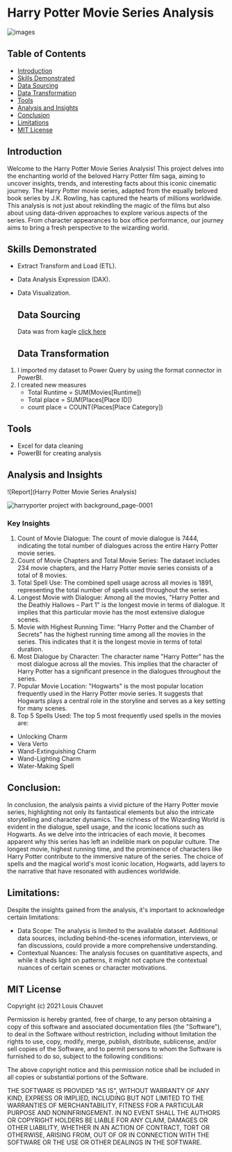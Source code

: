 # Harry Potter Movie Series Analysis

![images](https://github.com/Hassanat36/Harry-potter-project/assets/138366531/03870e92-4861-459c-af09-1196194bdd11)


## Table of Contents
- [Introduction](#introduction)
- [Skills Demonstrated](#skills-demonstrated)
- [Data Sourcing](#data-sourcing)
- [Data Transformation](#data-transformation)
- [Tools](#tools)
- [Analysis and Insights](#analysis-and-insights)
- [Conclusion](#conclusion)
- [Limitations](#limitations)
- [ MIT License](#mit-license)




## Introduction

Welcome to the Harry Potter Movie Series Analysis! This project delves into the enchanting world of the beloved Harry Potter film saga, aiming to uncover insights, trends, and interesting facts about this iconic cinematic journey. The Harry Potter movie series, adapted from the equally beloved book series by J.K. Rowling, has captured the hearts of millions worldwide. This analysis is not just about rekindling the magic of the films but also about using data-driven approaches to explore various aspects of the series. From character appearances to box office performance, our journey aims to bring a fresh perspective to the wizarding world.


## Skills Demonstrated

-	Extract Transform and Load (ETL).
-	Data Analysis Expression (DAX).
- Data Visualization.

   ## Data Sourcing

   Data was from kagle [click here](https://www.kaggle.com/datasets/maricinnamon/harry-potter-movies-dataset)

   ## Data Transformation
 1. I imported my dataset to Power Query by using the format connector in PowerBI.
 2. I created new measures
    - Total Runtime = SUM(Movies[Runtime])
    - Total place = SUM(Places[Place ID])
    - count place = COUNT(Places[Place Category])

   ## Tools
- Excel for data cleaning
- PowerBI for creating analysis

 ## Analysis and Insights
  
![Report](Harry Potter Movie Series Analysis)

![harryporter project with background_page-0001](https://github.com/Hassanat36/Harry-potter-project/assets/138366531/0bbe544d-18d8-419e-b1f5-62f93d8342f7)


### Key Insights
1. Count of Movie Dialogue: The count of movie dialogue is 7444, indicating the total number of dialogues across the entire Harry Potter movie series.
2. Count of Movie Chapters and Total Movie Series: The dataset includes 234 movie chapters, and the Harry Potter movie series consists of a total of 8 movies.
3. Total Spell Use: The combined spell usage across all movies is 1891, representing the total number of spells used throughout the series.
4. Longest Movie with Dialogue: Among all the movies, "Harry Potter and the Deathly Hallows – Part 1" is the longest movie in terms of dialogue. It implies that this particular movie has the most extensive dialogue scenes.
5. Movie with Highest Running Time: "Harry Potter and the Chamber of Secrets" has the highest running time among all the movies in the series. This indicates that it is the longest movie in terms of total duration.
6. Most Dialogue by Character: The character name "Harry Potter" has the most dialogue across all the movies. This implies that the character of Harry Potter has a significant presence in the dialogues throughout the series.
7. Popular Movie Location: "Hogwarts" is the most popular location frequently used in the Harry Potter movie series. It suggests that Hogwarts plays a central role in the storyline and serves as a key setting for many scenes.
8. Top 5 Spells Used: The top 5 most frequently used spells in the movies are:
- Unlocking Charm
- Vera Verto
- Wand-Extinguishing Charm
- Wand-Lighting Charm
- Water-Making Spell

 
## Conclusion:

In conclusion, the analysis paints a vivid picture of the Harry Potter movie series, highlighting not only its fantastical elements but also the intricate storytelling and character dynamics. The richness of the Wizarding World is evident in the dialogue, spell usage, and the iconic locations such as Hogwarts. As we delve into the intricacies of each movie, it becomes apparent why this series has left an indelible mark on popular culture.
The longest movie, highest running time, and the prominence of characters like Harry Potter contribute to the immersive nature of the series. The choice of spells and the magical world's most iconic location, Hogwarts, add layers to the narrative that have resonated with audiences worldwide.

## Limitations:

Despite the insights gained from the analysis, it's important to acknowledge certain limitations:

- Data Scope: The analysis is limited to the available dataset. Additional data sources, including behind-the-scenes information, interviews, or fan discussions, could provide a more comprehensive understanding.
- Contextual Nuances: The analysis focuses on quantitative aspects, and while it sheds light on patterns, it might not capture the contextual nuances of certain scenes or character motivations.

## MIT License

Copyright (c) 2021 Louis Chauvet

Permission is hereby granted, free of charge, to any person obtaining a copy
of this software and associated documentation files (the "Software"), to deal
in the Software without restriction, including without limitation the rights
to use, copy, modify, merge, publish, distribute, sublicense, and/or sell
copies of the Software, and to permit persons to whom the Software is
furnished to do so, subject to the following conditions:

The above copyright notice and this permission notice shall be included in all
copies or substantial portions of the Software.

THE SOFTWARE IS PROVIDED "AS IS", WITHOUT WARRANTY OF ANY KIND, EXPRESS OR
IMPLIED, INCLUDING BUT NOT LIMITED TO THE WARRANTIES OF MERCHANTABILITY,
FITNESS FOR A PARTICULAR PURPOSE AND NONINFRINGEMENT. IN NO EVENT SHALL THE
AUTHORS OR COPYRIGHT HOLDERS BE LIABLE FOR ANY CLAIM, DAMAGES OR OTHER
LIABILITY, WHETHER IN AN ACTION OF CONTRACT, TORT OR OTHERWISE, ARISING FROM,
OUT OF OR IN CONNECTION WITH THE SOFTWARE OR THE USE OR OTHER DEALINGS IN THE
SOFTWARE.

  



  
